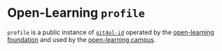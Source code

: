 # Open-Learning `profile`

`profile` is a public instance of [`git4ol-id`](//github.com/open-learning/git4ol-id) operated by the [open-learning foundation](//github.com/open-learning/foundation) and used by the [open-learning campus](//github.com/open-learning/campus).
